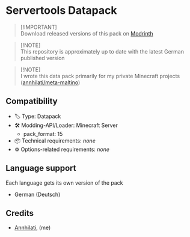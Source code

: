 # Servertools Datapack

> [!IMPORTANT]\
> Download released versions of this pack on [Modrinth](https://modrinth.com/datapack/servertools-datapack)

> [!NOTE]\
> This repository is approximately up to date with the latest German published version

> [!NOTE]\
> I wrote this data pack primarily for my private Minecraft projects ([annhilati/meta-maltino](https://github.com/annhilati/meta-maltino))

## Compatibility
* 🏷️ Type: Datapack
* 🛠️ Modding-API/Loader: Minecraft Server
    * pack_format: 15
* 📦 Technical requirements: *none*
* ⚙️ Options-related requirements: *none*

## Language support
Each language gets its own version of the pack
* German (Deutsch)

## Credits
* [Annhilati](https://github.com/annhilati), (me)
